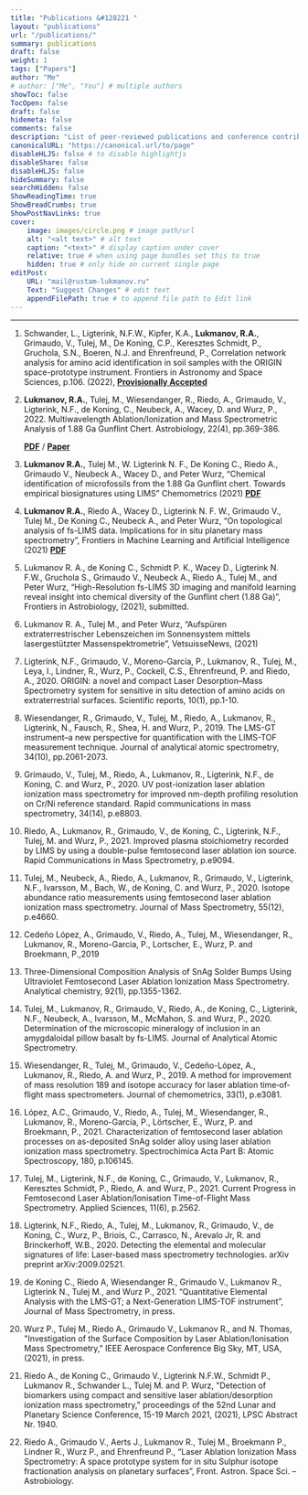```yaml
---
title: "Publications &#128221 "
layout: "publications"
url: "/publications/"
summary: publications
draft: false
weight: 1
tags: ["Papers"]
author: "Me"
# author: ["Me", "You"] # multiple authors
showToc: false
TocOpen: false
draft: false
hidemeta: false
comments: false
description: "List of peer-reviewed publications and conference contributions"
canonicalURL: "https://canonical.url/to/page"
disableHLJS: false # to disable highlightjs
disableShare: false
disableHLJS: false
hideSummary: false
searchHidden: false
ShowReadingTime: true
ShowBreadCrumbs: true
ShowPostNavLinks: true
cover:
    image: images/circle.png # image path/url
    alt: "<alt text>" # alt text
    caption: "<text>" # display caption under cover
    relative: true # when using page bundles set this to true
    hidden: true # only hide on current single page
editPost:
    URL: "mail@rustam-lukmanov.ru"
    Text: "Suggest Changes" # edit text
    appendFilePath: true # to append file path to Edit link
---
```


---

<link
    rel="stylesheet"
    href="https://cdnjs.cloudflare.com/ajax/libs/animate.css/4.1.1/animate.min.css"
  />
<article class="animate__animated animate__fadeIn animate__slower	3s">

1.  Schwander, L., Ligterink, N.F.W., Kipfer, K.A., **Lukmanov, R.A.**, Grimaudo, V., Tulej, M., De Koning, C.P., Keresztes Schmidt, P., Gruchola, S.N., Boeren, N.J. and Ehrenfreund, P., Correlation network analysis for amino acid identification in soil samples with the ORIGIN space-prototype instrument. Frontiers in Astronomy and Space Sciences, p.106. (2022), <a href="https://www.frontiersin.org/articles/10.3389/fspas.2022.909193/full" target="_blank">**Provisionally Accepted**</a>

2.  **Lukmanov, R.A.**, Tulej, M., Wiesendanger, R., Riedo, A., Grimaudo, V., Ligterink, N.F., de Koning, C., Neubeck, A., Wacey, D. and Wurz, P., 2022. Multiwavelength Ablation/Ionization and Mass Spectrometric Analysis of 1.88 Ga Gunflint Chert. Astrobiology, 22(4), pp.369-386.

    <a href="/PDF/ast.2019.2201.pdf" target="_blank">**PDF**</a> / <a href="/PDF/ast.2019.2201.pdf" target="_blank">**Paper**</a>

3.  **Lukmanov R.A.**, Tulej M., W. Ligterink N. F., De Koning C., Riedo A., Grimaudo
    V., Neubeck A., Wacey D., and Peter Wurz, “Chemical identification of
    microfossils from the 1.88 Ga Gunflint chert. Towards empirical
    biosignatures using LIMS” Chemometrics (2021) <a href="/PDF/Journal of Chemometrics - 2021 - Lukmanov - Chemical identification of microfossils from the 1 88‐Ga Gunflint chert.pdf" target="\_blank">**PDF**</a>
4.  **Lukmanov R.A.**, Riedo A., Wacey D., Ligterink N. F. W., Grimaudo V., Tulej M.,
    De Koning C., Neubeck A., and Peter Wurz, “On topological analysis of fs-LIMS
    data. Implications for in situ planetary mass spectrometry”, Frontiers in
    Machine Learning and Artificial Intelligence (2021)
    <a href="/PDF/frai-04-668163.pdf" target="_blank">**PDF**</a>
5.  Lukmanov R. A., de Koning C., Schmidt P. K., Wacey D., Ligterink N. F.W.,
    Gruchola S., Grimaudo V., Neubeck A., Riedo A., Tulej M., and Peter Wurz,
    “High-Resolution fs-LIMS 3D imaging and manifold learning reveal insight
    into chemical diversity of the Gunflint chert (1.88 Ga)”, Frontiers in
    Astrobiology, (2021), submitted.
6.  Lukmanov R. A., Tulej M., and Peter Wurz, “Aufspüren extraterrestrischer
    Lebenszeichen im Sonnensystem mittels lasergestützter
    Massenspektrometrie”, VetsuisseNews, (2021)

7.  Ligterink, N.F., Grimaudo, V., Moreno-García, P., Lukmanov, R., Tulej, M., Leya,
    I., Lindner, R., Wurz, P., Cockell, C.S., Ehrenfreund, P. and Riedo, A., 2020.
    ORIGIN: a novel and compact Laser Desorption–Mass Spectrometry system
    for sensitive in situ detection of amino acids on extraterrestrial surfaces.
    Scientific reports, 10(1), pp.1-10.

8.  Wiesendanger, R., Grimaudo, V., Tulej, M., Riedo, A., Lukmanov, R., Ligterink,
    N., Fausch, R., Shea, H. and Wurz, P., 2019. The LMS-GT instrument–a new
    perspective for quantification with the LIMS-TOF measurement technique.
    Journal of analytical atomic spectrometry, 34(10), pp.2061-2073.
9.  Grimaudo, V., Tulej, M., Riedo, A., Lukmanov, R., Ligterink, N.F., de Koning, C.
    and Wurz, P., 2020. UV post-ionization laser ablation ionization mass
    spectrometry for improved nm-depth profiling resolution on Cr/Ni reference
    standard. Rapid communications in mass spectrometry, 34(14), p.e8803.
10. Riedo, A., Lukmanov, R., Grimaudo, V., de Koning, C., Ligterink, N.F., Tulej, M.
    and Wurz, P., 2021. Improved plasma stoichiometry recorded by LIMS by
    using a double-pulse femtosecond laser ablation ion source. Rapid
    Communications in Mass Spectrometry, p.e9094.
11. Tulej, M., Neubeck, A., Riedo, A., Lukmanov, R., Grimaudo, V., Ligterink, N.F., Ivarsson, M., Bach, W., de Koning, C. and Wurz, P., 2020. Isotope abundance ratio measurements using femtosecond laser ablation ionization mass spectrometry. Journal of Mass Spectrometry, 55(12), p.e4660.

12. Cedeño López, A., Grimaudo, V., Riedo, A., Tulej, M., Wiesendanger, R.,
    Lukmanov, R., Moreno-Garcia, P., Lortscher, E., Wurz, P. and Broekmann, P.,2019
13. Three-Dimensional Composition Analysis of SnAg Solder Bumps Using
    Ultraviolet Femtosecond Laser Ablation Ionization Mass Spectrometry.
    Analytical chemistry, 92(1), pp.1355-1362.
14. Tulej, M., Lukmanov, R., Grimaudo, V., Riedo, A., de Koning, C., Ligterink, N.F.,
    Neubeck, A., Ivarsson, M., McMahon, S. and Wurz, P., 2020. Determination of
    the microscopic mineralogy of inclusion in an amygdaloidal pillow basalt by
    fs-LIMS. Journal of Analytical Atomic Spectrometry.
15. Wiesendanger, R., Tulej, M., Grimaudo, V., Cedeño-López, A., Lukmanov, R.,
    Riedo, A. and Wurz, P., 2019. A method for improvement of mass resolution
    189
    and isotope accuracy for laser ablation time‐of‐flight mass spectrometers.
    Journal of chemometrics, 33(1), p.e3081.
16. López, A.C., Grimaudo, V., Riedo, A., Tulej, M., Wiesendanger, R., Lukmanov,
    R., Moreno-García, P., Lörtscher, E., Wurz, P. and Broekmann, P., 2021.
    Characterization of femtosecond laser ablation processes on as-deposited
    SnAg solder alloy using laser ablation ionization mass spectrometry.
    Spectrochimica Acta Part B: Atomic Spectroscopy, 180, p.106145.
17. Tulej, M., Ligterink, N.F., de Koning, C., Grimaudo, V., Lukmanov, R., Keresztes
    Schmidt, P., Riedo, A. and Wurz, P., 2021. Current Progress in Femtosecond
    Laser Ablation/Ionisation Time-of-Flight Mass Spectrometry. Applied
    Sciences, 11(6), p.2562.
18. Ligterink, N.F., Riedo, A., Tulej, M., Lukmanov, R., Grimaudo, V., de Koning, C.,
    Wurz, P., Briois, C., Carrasco, N., Arevalo Jr, R. and Brinckerhoff, W.B., 2020.
    Detecting the elemental and molecular signatures of life: Laser-based mass
    spectrometry technologies. arXiv preprint arXiv:2009.02521.
19. de Koning C., Riedo A, Wiesendanger R., Grimaudo V., Lukmanov R., Ligterink
    N., Tulej M., and Wurz P., 2021. “Quantitative Elemental Analysis with the
    LMS-GT; a Next-Generation LIMS-TOF instrument”, Journal of Mass
    Spectrometry, in press.
20. Wurz P., Tulej M., Riedo A., Grimaudo V., Lukmanov R., and N. Thomas,
    "Investigation of the Surface Composition by Laser Ablation/Ionisation Mass
    Spectrometry," IEEE Aerospace Conference Big Sky, MT, USA, (2021), in
    press.
21. Riedo A., de Koning C., Grimaudo V., Ligterink N.F.W., Schmidt P., Lukmanov
    R., Schwander L., Tulej M. and P. Wurz, "Detection of biomarkers using
    compact and sensitive laser ablation/desorption ionization mass
    spectrometry," proceedings of the 52nd Lunar and Planetary Science
    Conference, 15-19 March 2021, (2021), LPSC Abstract Nr. 1940.
22. Riedo A., Grimaudo V., Aerts J., Lukmanov R., Tulej M., Broekmann P., Lindner
    R., Wurz P., and Ehrenfreund P., “Laser Ablation Ionization Mass
    Spectrometry: A space prototype system for in situ Sulphur isotope
    fractionation analysis on planetary surfaces”, Front. Astron. Space Sci. –
    Astrobiology.

    </article>

```

```
